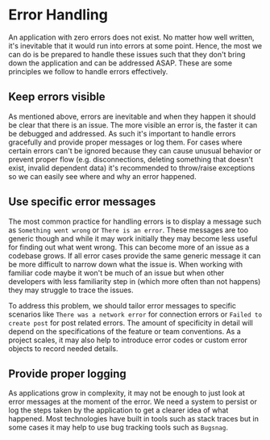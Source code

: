 # Error Handling

An application with zero errors does not exist. No matter how well written, it's inevitable that it would run into errors at some point. Hence, the most we can do is be prepared to handle these issues such that they don't bring down the application and can be addressed ASAP. These are some principles we follow to handle errors effectively.

## Keep errors visible

As mentioned above, errors are inevitable and when they happen it should be clear that there is an issue. The more visible an error is, the faster it can be debugged and addressed. As such it's important to handle errors gracefully and provide proper messages or log them. For cases where certain errors can't be ignored because they can cause unusual behavior or prevent proper flow (e.g. disconnections, deleting something that doesn't exist, invalid dependent data) it's recommended to throw/raise exceptions so we can easily see where and why an error happened.

## Use specific error messages

The most common practice for handling errors is to display a message such as `Something went wrong` or `There is an error`. These messages are too generic though and while it may work initially they may become less useful for finding out what went wrong. This can become more of an issue as a codebase grows. If all error cases provide the same generic message it can be more difficult to narrow down what the issue is. When working with familiar code maybe it won't be much of an issue but when other developers with less familiarity step in (which more often than not happens) they may struggle to trace the issues.

To address this problem, we should tailor error messages to specific scenarios like `There was a network error` for connection errors or `Failed to create post` for post related errors. The amount of specificity in detail will depend on the specifications of the feature or team conventions. As a project scales, it may also help to introduce error codes or custom error objects to record needed details.

## Provide proper logging

As applications grow in complexity, it may not be enough to just look at error messages at the moment of the error. We need a system to persist or log the steps taken by the application to get a clearer idea of what happened. Most technologies have built in tools such as stack traces but in some cases it may help to use bug tracking tools such as `Bugsnag`.
